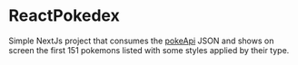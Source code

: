 # ReactPokedex

Simple NextJs project that consumes the <a href='https://pokeapi.co/' target='_blank'>pokeApi</a> JSON and shows on screen the first 151 pokemons listed with some styles applied by their type.
